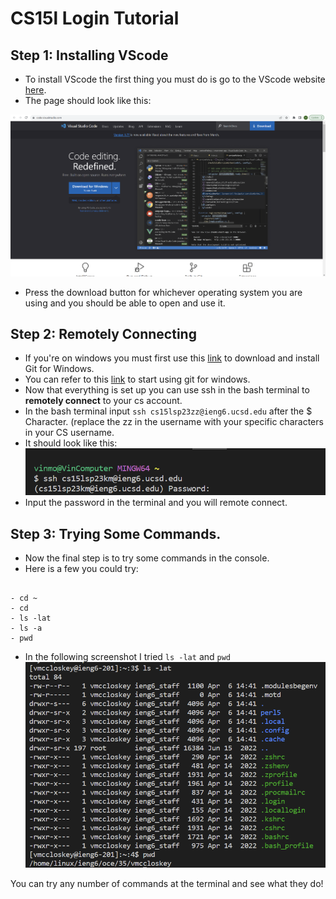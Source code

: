 # CS15l Login Tutorial
## Step 1: Installing VScode
- To install VScode the first thing you must do is go to the VScode website [here](https://code.visualstudio.com/).
- The page should look like this:

![Image](vscodescreen.png)

- Press the download button for whichever operating system you are using and you should be able to open and use it.

## Step 2: Remotely Connecting
- If you're on windows you must first use this [link](https://gitforwindows.org/) to download and install Git for Windows.
- You can refer to this [link](https://stackoverflow.com/a/50527994) to start using git for windows.
- Now that everything is set up you can use ssh in the bash terminal to __remotely connect__ to your cs account.
- In the bash terminal input `ssh cs15lsp23zz@ieng6.ucsd.edu` after the $ Character. (replace the zz in the username with your specific characters in your CS username.
- It should look like this:
![Image](login.png)
- Input the password in the terminal and you will remote connect.

## Step 3: Trying Some Commands.
- Now the final step is to try some commands in the console.
- Here is a few you could try:
```

- cd ~
- cd
- ls -lat
- ls -a
- pwd

```
- In the following screenshot I tried `ls -lat` and `pwd`
![Image](command.png)

You can try any number of commands at the terminal and see what they do!
